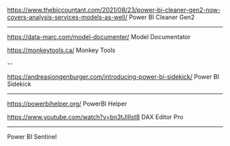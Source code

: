 https://www.thebiccountant.com/2021/08/23/power-bi-cleaner-gen2-now-covers-analysis-services-models-as-well/
Power BI Cleaner Gen2

---

https://data-marc.com/model-documenter/
Model Documentator

https://monkeytools.ca/
Monkey Tools

--

https://andreasjongenburger.com/introducing-power-bi-sidekick/
Power BI Sidekick

---

https://powerbihelper.org/
PowerBI Helper

https://www.youtube.com/watch?v=bn3tJlIIst8
DAX Editor Pro

---
Power BI Sentinel